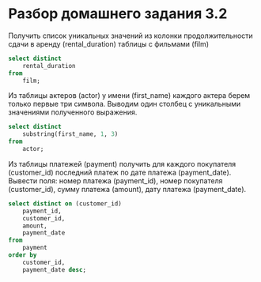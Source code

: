 # Разбор домашнего задания 3.2

Получить список уникальных значений из колонки продолжительности сдачи в аренду (rental_duration) таблицы с фильмами (film)

```sql
select distinct
	rental_duration
from
	film;
```

Из таблицы актеров (actor) у имени (first_name) каждого актера берем только первые три символа. 
Выводим один столбец с уникальными значениями полученного выражения. 


```sql
select distinct
	substring(first_name, 1, 3)
from
	actor;
```

Из таблицы платежей (payment) получить для каждого покупателя (customer_id) последний платеж по дате платежа (payment_date). 
Вывести поля: 
номер платежа (payment_id), 
номер покупателя (customer_id), 
сумму платежа (amount), 
дату платежа (payment_date). 

```sql
select distinct on (customer_id)
	payment_id,
	customer_id,
	amount,
	payment_date
from
	payment
order by
	customer_id,
	payment_date desc;
```
